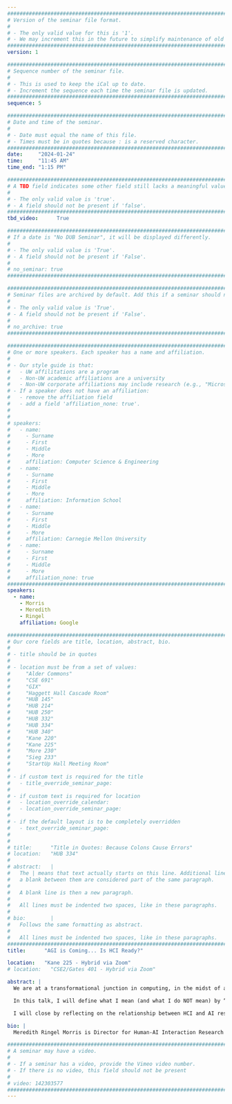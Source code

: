 ```yaml
---
################################################################################
# Version of the seminar file format.
#
# - The only valid value for this is '1'.
# - We may increment this in the future to simplify maintenance of old seminars.
################################################################################
version: 1

################################################################################
# Sequence number of the seminar file.
#
# - This is used to keep the iCal up to date.
# - Increment the sequence each time the seminar file is updated.
################################################################################
sequence: 5

################################################################################
# Date and time of the seminar.
#
# - Date must equal the name of this file.
# - Times must be in quotes because : is a reserved character.
################################################################################
date:     "2024-01-24"
time:     "11:45 AM"
time_end: "1:15 PM"

################################################################################
# A TBD field indicates some other field still lacks a meaningful value.
#
# - The only valid value is 'true'.
# - A field should not be present if 'false'.
################################################################################
tbd_video:      True

################################################################################
# If a date is "No DUB Seminar", it will be displayed differently.
#
# - The only valid value is 'True'.
# - A field should not be present if 'False'.
#
# no_seminar: true
################################################################################

################################################################################
# Seminar files are archived by default. Add this if a seminar should not be.
#
# - The only valid value is 'True'.
# - A field should not be present if 'False'.
#
# no_archive: true
################################################################################

################################################################################
# One or more speakers. Each speaker has a name and affiliation.
#
# - Our style guide is that:
#   - UW affilitations are a program
#   - Non-UW academic affiliations are a university
#   - Non-UW corporate affiliations may include research (e.g., "Microsoft Research")
# - If a speaker does not have an affiliation:
#   - remove the affiliation field
#   - add a field 'affiliation_none: true'.
#
#
# speakers:
#   - name: 
#     - Surname
#     - First
#     - Middle
#     - More
#     affiliation: Computer Science & Engineering 
#   - name: 
#     - Surname
#     - First
#     - Middle
#     - More
#     affiliation: Information School 
#   - name: 
#     - Surname
#     - First
#     - Middle
#     - More
#     affiliation: Carnegie Mellon University 
#   - name:
#     - Surname
#     - First
#     - Middle
#     - More
#     affiliation_none: true
################################################################################
speakers:
  - name: 
    - Morris
    - Meredith
    - Ringel
    affiliation: Google

################################################################################
# Our core fields are title, location, abstract, bio.
#
# - title should be in quotes
#
# - location must be from a set of values:
#     "Alder Commons"
#     "CSE 691"
#     "GIX"
#     "Haggett Hall Cascade Room"
#     "HUB 145"
#     "HUB 214"
#     "HUB 250"
#     "HUB 332"
#     "HUB 334"
#     "HUB 340"
#     "Kane 220"
#     "Kane 225"
#     "More 230"
#     "Sieg 233"
#     "StartUp Hall Meeting Room"
#
# - if custom text is required for the title
#   - title_override_seminar_page:
#
# - if custom text is required for location
#   - location_override_calendar:
#   - location_override_seminar_page:
#
# - if the default layout is to be completely overridden
#   - text_override_seminar_page:
#
#
# title:      "Title in Quotes: Because Colons Cause Errors"
# location:   "HUB 334"
#
# abstract:   |
#   The | means that text actually starts on this line. Additional lines without
#   a blank between them are considered part of the same paragraph.
#
#   A blank line is then a new paragraph.
#
#   All lines must be indented two spaces, like in these paragraphs.
#
# bio:        |
#   Follows the same formatting as abstract.
#
#   All lines must be indented two spaces, like in these paragraphs.
################################################################################
title:      "AGI is Coming... Is HCI Ready?"

location:   "Kane 225 - Hybrid via Zoom"
# location:   "CSE2/Gates 401 - Hybrid via Zoom"

abstract: |
  We are at a transformational junction in computing, in the midst of an explosion in capabilities of foundational AI models that may soon match or exceed typical human abilities for a wide variety of cognitive tasks, a milestone often termed Artificial General Intelligence (AGI). Achieving AGI (or even closely approaching it) will transform computing, with ramifications permeating through all aspects of society. This is a critical moment not only for Machine Learning research, but also for the field of Human-Computer Interaction (HCI).

  In this talk, I will define what I mean (and what I do NOT mean) by “AGI," and my journey from AGI skeptic to believing we are within five to ten years of reaching this milestone. I will then discuss how this new era of computing necessitates a new sociotechnical research agenda on methods and interfaces for studying and interacting with AGI. For instance, how can we extend status quo design and prototyping methods for envisioning novel experiences at the limits of our current imaginations? What novel interaction modalities might AGI (or superintelligence) enable? How do we create interfaces for computing systems that may intentionally or unintentionally deceive an end-user? How do we bridge the “gulf of evaluation” when a system may arrive at an answer through methods that fundamentally differ from human mental models, or that may be too complex for an individual user to grasp? How do we evaluate technologies that may have unanticipated systemic side-effects on society when released into the wild?

  I will close by reflecting on the relationship between HCI and AI research. Typically, HCI and other sociotechnical domains are not considered as core to the ML research community as areas like model building. However, I argue that research on Human-AI Interaction and the societal impacts of AI is vital and central to this moment in computing history. HCI must not become a “second class citizen” to AI, but rather be recognized as fundamental to ensuring the path to AGI and beyond is a beneficial one.

bio: |
  Meredith Ringel Morris is Director for Human-AI Interaction Research at Google DeepMind. Prior to joining DeepMind, she was Director of the People + AI Research team in Google Research’s Responsible AI division. She also previously served as Research Area Manager for Interaction, Accessibility, and Mixed Reality at Microsoft Research. In addition to her industry role, Dr. Morris has a faculty appointment at the University of Washington, where she is an Affiliate Professor in The Paul G. Allen School of Computer Science & Engineering and also in The Information School. Dr. Morris has been recognized as a Fellow of the ACM and as a member of the ACM SIGCHI Academy for her contributions to Human-Computer Interaction research. She earned her Sc.B. in computer science from Brown University and her M.S. and Ph.D. in computer science from Stanford University. More details on her research and publications are available at [http://merrie.info](http://merrie.info).    

################################################################################
# A seminar may have a video.
#
# - If a seminar has a video, provide the Vimeo video number.
# - If there is no video, this field should not be present
#
# video: 142303577
################################################################################
---
```


